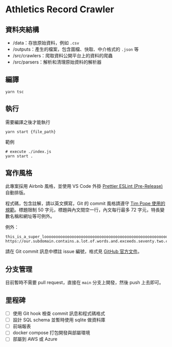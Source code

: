 # Athletics Record Crawler

## 資料夾結構

- /data：存放原始資料，例如 `.csv`
- /outputs：產生的檔案，包含圖檔、快取、中介格式的 `.json` 等
- /src/crawlers：爬取資料公開平台上的資料的爬蟲
- /src/parsers：解析和清理原始資料的解析器

## 編譯

```
yarn tsc
```

## 執行

需要編譯之後才能執行

```
yarn start {file_path}
```

範例

```
# execute ./index.js
yarn start .
```
## 寫作風格

此專案採用 Airbnb 風格，並使用 VS Code 外掛 [Prettier ESLint (Pre-Release)](https://marketplace.visualstudio.com/items?itemName=rvest.vs-code-prettier-eslint) 自動排版。

程式碼，包含註解，請以英文撰寫，Git 的 commit 風格請遵守 [Tim Pope 使用的規範](https://tbaggery.com/2008/04/19/a-note-about-git-commit-messages.html)。標題限制 50 字元，標題與內文間空一行，內文每行最多 72 字元，特長變數名稱和網址等可例外。

例外：
```
this_is_a_super_looooooooooooooooooooooooooooooooooooooooooooooooooooooooong_variable
https://our.subdomain.contains.a.lot.of.words.and.exceeds.seventy.two.characters.fmra.org/
```

請在 Git commit 訊息中標註 issue 編號，格式見 [GitHub 官方文件](https://docs.github.com/en/get-started/writing-on-github/working-with-advanced-formatting/autolinked-references-and-urls#issues-and-pull-requests)。

## 分支管理

目前暫時不需要 pull request，直接在 `main` 分支上開發，然後 push 上去即可。

## 里程碑

- [ ] 使用 Git hook 檢查 commit 訊息和程式碼格式
- [ ] 設計 SQL schema 並暫時使用 sqlite 做資料庫
- [ ] 前端報表
- [ ] docker compose 打包開發與部屬環境
- [ ] 部屬到 AWS 或 Azure
